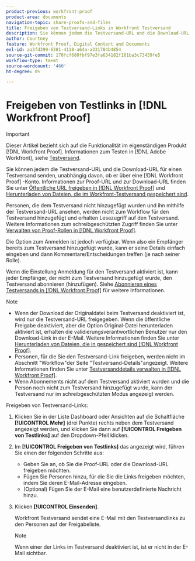 ```yaml
---
product-previous: workfront-proof
product-area: documents
navigation-topic: share-proofs-and-files
title: Freigeben von Testversand-Links in Workfront Testversand
description: Sie können jedem die Testversand-URL und die Download-URL für einen Testversand senden, unabhängig davon, ob er über eine [!DNL Workfront Proof] -Konto. Informationen zur Proof-URL und zur Download-URL finden Sie unter Öffentliche URL in Workfront Testversand freigeben und im Workfront-Testversand gespeicherte Dateien herunterladen .
author: Courtney
feature: Workfront Proof, Digital Content and Documents
exl-id: aa3fd399-6381-4118-a64a-a331784b4854
source-git-commit: 178fcf680fbf97e3fa634182f161ba3c73439fe5
workflow-type: tm+mt
source-wordcount: '460'
ht-degree: 0%

---
```


# Freigeben von Testlinks in [!DNL Workfront Proof]

>[!IMPORTANT]
>
>Dieser Artikel bezieht sich auf die Funktionalität im eigenständigen Produkt [!DNL Workfront Proof]. Informationen zum Testen in [!DNL Adobe Workfront], siehe [Testversand](../../../review-and-approve-work/proofing/proofing.md).

Sie können jedem die Testversand-URL und die Download-URL für einen Testversand senden, unabhängig davon, ob er über eine [!DNL Workfront Proof] -Konto. Informationen zur Proof-URL und zur Download-URL finden Sie unter [Öffentliche URL freigeben in [!DNL Workfront Proof]](../../../workfront-proof/wp-work-proofsfiles/share-proofs-and-files/share-public-url.md) und [Herunterladen von Dateien, die im Workfront-Testversand gespeichert sind](../../../workfront-proof/wp-work-proofsfiles/manage-your-work/download-files-stored.md).

Personen, die dem Testversand nicht hinzugefügt wurden und ihn mithilfe der Testversand-URL ansehen, werden nicht zum Workflow für den Testversand hinzugefügt und erhalten Lesezugriff auf den Testversand. Weitere Informationen zum schreibgeschützten Zugriff finden Sie unter [Verwalten von Proof-Rollen in [!DNL Workfront Proof]](../../../workfront-proof/wp-work-proofsfiles/share-proofs-and-files/manage-proof-roles.md).

Die Option zum Anmelden ist jedoch verfügbar. Wenn also ein Empfänger bereits zum Testversand hinzugefügt wurde, kann er seine Details einfach eingeben und dann Kommentare/Entscheidungen treffen (je nach seiner Rolle).

Wenn die Einstellung Anmeldung für den Testversand aktiviert ist, kann jeder Empfänger, der nicht zum Testversand hinzugefügt wurde, den Testversand abonnieren (hinzufügen). Siehe [Abonnieren eines Testversands in [!DNL Workfront Proof]](../../../workfront-proof/wp-work-proofsfiles/share-proofs-and-files/subscribe-to-proof.md) für weitere Informationen.

>[!NOTE]
>
>* Wenn der Download der Originaldatei beim Testversand deaktiviert ist, wird nur die Testversand-URL freigegeben. Wenn die öffentliche Freigabe deaktiviert, aber die Option Original-Datei herunterladen aktiviert ist, erhalten die validierungsverantwortlichen Benutzer nur den Download-Link in der E-Mail. Weitere Informationen finden Sie unter [Herunterladen von Dateien, die in gespeichert sind [!DNL Workfront Proof]](../../../workfront-proof/wp-work-proofsfiles/manage-your-work/download-files-stored.md).
>* Personen, für die Sie den Testversand-Link freigeben, werden nicht im Abschnitt &quot;Workflow&quot;der Seite &quot;Testversand-Details&quot;angezeigt. Weitere Informationen finden Sie unter [Testversanddetails verwalten in [!DNL Workfront Proof]](../../../workfront-proof/wp-work-proofsfiles/manage-your-work/manage-proof-details.md).
>* Wenn Abonnements nicht auf dem Testversand aktiviert wurden und die Person noch nicht zum Testversand hinzugefügt wurde, kann der Testversand nur im schreibgeschützten Modus angezeigt werden.
>




Freigeben von Testversand-Links:

1. Klicken Sie in der Liste Dashboard oder Ansichten auf die Schaltfläche **[!UICONTROL Mehr]** (drei Punkte) rechts neben dem Testversand angezeigt werden, und klicken Sie dann auf **[!UICONTROL Freigeben von Testlinks]** auf den Dropdown-Pfeil klicken.

1. Im **[!UICONTROL Freigeben von Testlinks]** das angezeigt wird, führen Sie einen der folgenden Schritte aus:

   * Geben Sie an, ob Sie die Proof-URL oder die Download-URL freigeben möchten.
   * Fügen Sie Personen hinzu, für die Sie die Links freigeben möchten, indem Sie deren E-Mail-Adresse eingeben.
   * (Optional) Fügen Sie der E-Mail eine benutzerdefinierte Nachricht hinzu.

1. Klicken **[!UICONTROL Einsenden]**.

   Workfront Testversand sendet eine E-Mail mit den Testversandlinks zu den Personen auf der Freigabeliste.

   >[!NOTE]
   >
   >Wenn einer der Links im Testversand deaktiviert ist, ist er nicht in der E-Mail sichtbar.

